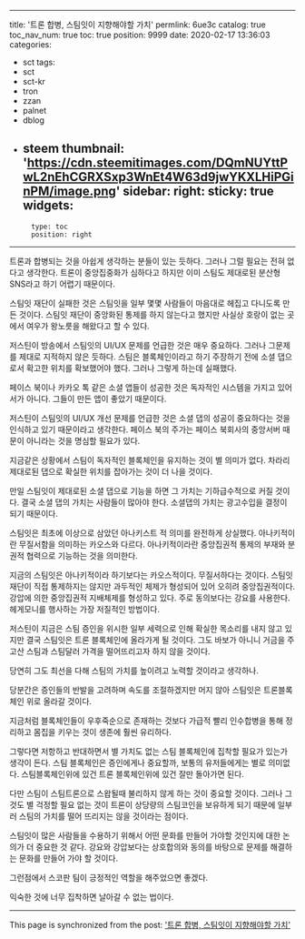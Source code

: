
---
title: '트론 합병, 스팀잇이 지향해야할 가치'
permlink: 6ue3c
catalog: true
toc_nav_num: true
toc: true
position: 9999
date: 2020-02-17 13:36:03
categories:
- sct
tags:
- sct
- sct-kr
- tron
- zzan
- palnet
- dblog
- steem
thumbnail: 'https://cdn.steemitimages.com/DQmNUYttPwL2nEhCGRXSxp3WnEt4W63d9jwYKXLHiPGinPM/image.png'
sidebar:
    right:
        sticky: true
widgets:
    -
        type: toc
        position: right
---


트론과 합병되는 것을 아쉽게 생각하는 분들이 있는 듯하다. 그러나 그럴 필요는 전혀 없다고 생각한다. 트론이 중앙집중화가 심하다고 하지만 이미 스팀도 제대로된 분산형 SNS라고 하기 어렵기 때문이다.

스팀잇 재단이 실패한 것은 스팀잇을 일부 몇몇 사람들이 마음대로 헤집고 다니도록 만든 것이다. 스팀잇 재단이 중앙화된 통제를 하지 않는다고 했지만 사실상 호랑이 없는 곳에서 여우가 왕노릇을 해왔다고 할 수 있다. 

저스틴이 방송에서 스팀잇의 UI/UX 문제를 언급한 것은 매우 중요하다. 그러나 그문제를 제대로 지적하지 않은 듯하다. 스팀은 블록체인이라고 하기 주장하기 전에 소셜 댑으로서 확고한 위치를 확보했어야 했다. 그러나 그렇게 하는데 실패했다. 

페이스 북이나 카카오 톡 같은 소셜 앱들이 성공한 것은 독자적인 시스템을 가지고 있어서가 아니다. 그들이 만든 앱이 좋았기 때문이다. 

저스틴이 스팀잇의 UI/UX 개선 문제를 언급한 것은 소셜 댑의 성공이 중요하다는 것을 인식하고 있기 때문이라고 생각한다. 페이스 북의 주가는 페이스 북회사의 중앙서버 때문이 아니라는 것을 명심할 필요가 있다. 

지금같은 상황에서 스팀이 독자적인 블록체인을 유지하는 것이 별 의미가 없다. 차라리 제대로된 댑으로 확실한 위치를 잡아가는 것이 더 나을 것이다. 

만일 스팀잇이 제대로된 소셜 댑으로 기능을 하면 그 가치는 기하급수적으로 커질 것이다. 결국 소셜 댑의 가치는 사람들이 많아야 한다. 소셜댑의 가치는 광고수입을 결정이 되기 때문이다. 

스팀잇은 최초에 이상으로 삼았던 아나키스트 적 의미를 완전하게 상실했다. 아나키적이란 무질서함을 의미하는 카오스와 다르다. 아나키적이라란 중앙집권적 통제의 부재와 분권적 협력으로 기능하는 것을 의미한다. 

지금의 스팀잇은 아나키적이라 하기보다는 카오스적이다. 무질서하다는 것이다.  스팀잇 재단이 직접 통제하지는 않지만 과두적인 체제가 형성되어 있어 오히려 중앙집권적이다. 강압에 의한 중앙집권적 지배체제를 형성하고 있다. 주로 동의보다는 강요를 사용한다. 헤게모니를 행사하는 가장 저질적인 방법이다. 

저스틴이 지금은 스팀 증인을 위시한 일부 세력으로 인해 확실한 목소리를 내지 않고 있지만 결국 스팀잇은 트론 블록체인에 올라가게 될 것이다. 그도 바보가 아니니 거금을 주고산 스팀과 스팀달러 가격을 떨어뜨리고자 하지 않을 것이다. 

당연히 그도 최선을 다해 스팀의 가치를 높이려고 노력할 것이라고 생각하나. 

당분간은 증인들의 반발을 고려하며 속도를 조절하겠지만 머지 않아 스팀잇은 트론블록체인 위로 올라갈 것이다. 

지금처럼 블록체인들이 우후죽순으로 존재하는 것보다 가급적 빨리 인수합병을 통해 정리하고 몸집을 키우는 것이 생존에 훨씬 유리하다. 

그렇다면 저항하고 반대하면서 별 가치도 없는 스팀 블록체인에 집착할 필요가 있는가 생각이 든다. 스팀 블록체인은 증인에게나 중요할까, 보통의 유저들에게는 별로 의미없다. 스팀블록체인위에 있건 트론 블록체인위에 있건 잘만 돌아가면 된다. 

다만 스팀이 스팀트론으로 스왑될때 불리하지 않게 하는 것이 중요할 것이다. 그러나 그것도 별 걱정할 필요 없는 것이 트론이 상당량의 스팀코인을 보유하게 되기 때문에 일부러 스팀의 가치를 떨어 뜨리지는 않을 것이라는 점이다. 

스팀잇이 많은 사람들을 수용하기 위해서 어떤 문화를 만들어 가야할 것인지에 대한 논의가 더 중요한 것 같다. 강요와 강압보다는 상호합의와 동의를 바탕으로 문제를 해결하는 문화를 만들어 가야 할 것이다. 

그런점에서 스코판 팀이  긍정적인 역할을 해주었으면 좋겠다. 

익숙한 것에 너무 집착하면 날아갈 수 없는 법이다.

- - -

This page is synchronized from the post: ['트론 합병, 스팀잇이 지향해야할 가치'](https://steemit.com/@oldstone/6ue3c)
